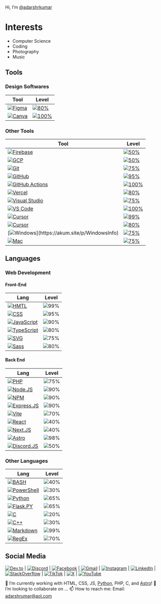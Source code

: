 Hi, I’m [@adarshrkumar](https://github.com/adarshrkumar)

# Interests
- Computer Science
- Coding
- Photography
- Music

## Tools

### Design Softwares
|Tool|Level|
|---|---|
|[![Figma](https://skillicons.dev/icons?i=figma)](https://figma.com)|[![80%](https://progress-bar.adarshrkumar.dev/bar.svg?p=80)]()|
|[![Canva](https://skillicons.dev/icons?i=canva)](https://canva.com)|[![100%](https://progress-bar.adarshrkumar.dev/bar.svg?p=100)]()|

### Other Tools
|Tool|Level|
|---|---|
|[![Firebase](https://skillicons.dev/icons?i=firebase)](https://firebase.com)|[![50%](https://progress-bar.adarshrkumar.dev/bar.svg?p=50)]()|
|[![GCP](https://skillicons.dev/icons?i=gcp)](https://cloud.google.com)|[![50%](https://progress-bar.adarshrkumar.dev/bar.svg?p=50)]()|
|[![Git](https://skillicons.dev/icons?i=git)](https://git-scm.com)|[![75%](https://progress-bar.adarshrkumar.dev/bar.svg?p=75)]()|
|[![GitHub](https://skillicons.dev/icons?i=github)](https://github.com)|[![95%](https://progress-bar.adarshrkumar.dev/bar.svg?p=95)]()|
|[![GitHub Actions](https://skillicons.dev/icons?i=githubactions)](https://github.com/actions)|[![100%](https://progress-bar.adarshrkumar.dev/bar.svg?p=100)]()|
|[![Vercel](https://skillicons.dev/icons?i=vercel)](https://vercel.com)|[![80%](https://progress-bar.adarshrkumar.dev/bar.svg?p=80)]()|
|[![Visual Studio](https://skillicons.dev/icons?i=visualstudio)](https://visualstudio.com)|[![75%](https://progress-bar.adarshrkumar.dev/bar.svg?p=75)]()|
|[![VS Code](https://skillicons.dev/icons?i=vscode)](https://code.visualstudio.com)|[![100%](https://progress-bar.adarshrkumar.dev/bar.svg?p=100)]()|
|[![Cursor](https://akum.site/p/CursorIcon)](https://cursor.com)|[![99%](https://progress-bar.adarshrkumar.dev/bar.svg?p=99)]()|
|[![Cursor](https://skillicons.dev/icons?i=claudecode)](https://claude.ai)|[![80%](https://progress-bar.adarshrkumar.dev/bar.svg?p=80)]()|
|[![Windows](https://akum.site/p/WindowsIcon?)](https://akum.site/p/WindowsInfo)|[![75%](https://progress-bar.adarshrkumar.dev/bar.svg?p=75)]()|
|[![Mac](https://akum.site/p/MacLogo)](https://akum.site/p/MacInfo)|[![75%](https://progress-bar.adarshrkumar.dev/bar.svg?p=75)]()|

## Languages
### Web Development

#### Front-End
|Lang|Level|
|---|---|
|[![HMTL](https://skillicons.dev/icons?i=html)](https://akum.site/p/HTMLInfo)|![99%](https://progress-bar.adarshrkumar.dev/bar.svg?p=99%)|
|[![CSS](https://skillicons.dev/icons?i=css)](https://akum.site/p/CSSInfo)|![95%](https://progress-bar.adarshrkumar.dev/bar.svg?p=95%)|
|[![JavaScript](https://skillicons.dev/icons?i=js)](https://akum.site/p/JSInfo)|![90%](https://progress-bar.adarshrkumar.dev/bar.svg?p=90%)|
|[![TypeScript](https://skillicons.dev/icons?i=ts)](https://www.typescriptlang.org)|![80%](https://progress-bar.adarshrkumar.dev/bar.svg?p=80%)|
|[![SVG](https://skillicons.dev/icons?i=svg)](https://akum.site/p/SVGInfo)|![75%](https://progress-bar.adarshrkumar.dev/bar.svg?p=75%)|
|[![Sass](https://skillicons.dev/icons?i=sass)](https://sass-lang.com)|![80%](https://progress-bar.adarshrkumar.dev/bar.svg?p=80%)|

#### Back End
|Lang|Level|
|---|---|
|[![PHP](https://skillicons.dev/icons?i=php)](https://akum.site/p/PHPInfo)|![75%](https://progress-bar.adarshrkumar.dev/bar.svg?p=75%)|
|[![Node.JS](https://skillicons.dev/icons?i=nodejs)](https://nodejs.org)|![90%](https://progress-bar.adarshrkumar.dev/bar.svg?p=90%)|
|[![NPM](https://skillicons.dev/icons?i=npm)](https://npmjs.com)|![90%](https://progress-bar.adarshrkumar.dev/bar.svg?p=90%)|
|[![Express.JS](https://skillicons.dev/icons?i=express)](https://expressjs.com)|![90%](https://progress-bar.adarshrkumar.dev/bar.svg?p=90%)|
|[![Vite](https://skillicons.dev/icons?i=vite)](https://vitejs.dev)|![70%](https://progress-bar.adarshrkumar.dev/bar.svg?p=70%)|
|[![React](https://skillicons.dev/icons?i=react)](https://react.dev)|![40%](https://progress-bar.adarshrkumar.dev/bar.svg?p=40%)|
|[![Next.JS](https://skillicons.dev/icons?i=nextjs)](https://nextjs.org)|![40%](https://progress-bar.adarshrkumar.dev/bar.svg?p=40%)|
|[![Astro](https://skillicons.dev/icons?i=astro)](https://astro.build)|![98%](https://progress-bar.adarshrkumar.dev/bar.svg?p=98%)|
|[![Discord.JS](https://skillicons.dev/icons?i=discordjs)](https://discord.js.org)|![50%](https://progress-bar.adarshrkumar.dev/bar.svg?p=50%)|

### Other Languages
|Lang|Level|
|---|---|
|[![BASH](https://skillicons.dev/icons?i=bash)](https://akum.site/p/BASHInfo)|![40%](https://progress-bar.adarshrkumar.dev/bar.svg?p=40%)|
|[![PowerShell](https://skillicons.dev/icons?i=powershell)](https://akum.site/p/PSInfo)|![30%](https://progress-bar.adarshrkumar.dev/bar.svg?p=30%)|
|[![Python](https://skillicons.dev/icons?i=py)](https://python.org)|![65%](https://progress-bar.adarshrkumar.dev/bar.svg?p=65%)|
|[![Flask.PY](https://skillicons.dev/icons?i=flask)](https://palletsprojects.com/p/flask/)|![65%](https://progress-bar.adarshrkumar.dev/bar.svg?p=65%)|
|[![C](https://skillicons.dev/icons?i=c)](https://akum.site/p/CInfo)|![20%](https://progress-bar.adarshrkumar.dev/bar.svg?p=20%)|
|[![C++](https://skillicons.dev/icons?i=cpp)](https://cplusplus.com)|![30%](https://progress-bar.adarshrkumar.dev/bar.svg?p=30%)|
|[![Markdown](https://skillicons.dev/icons?i=md)](https://akum.site/p/MarkDownInfo)|![99%](https://progress-bar.adarshrkumar.dev/bar.svg?p=99%)|
|[![RegEx](https://skillicons.dev/icons?i=regex)](https://akum.site/p/RegExInfo)|![70%](https://progress-bar.adarshrkumar.dev/bar.svg?p=70%)|

## Social Media
[![Dev.to](https://skillicons.dev/icons?i=devto)](https://dev.to/adarshrkumar) | [![Discord](https://skillicons.dev/icons?i=discord)](https://discord.com/users/adarshrkumar) | [![Facebook](https://akum.site/p/FacebookIcon)](https://facebook.com/adarshrkumar) | [![Gmail](https://skillicons.dev/icons?i=gmail)](mailto:adarshrkumar@aol.com) | [![Instagram](https://skillicons.dev/icons?i=instagram)](https://instagram.com/adarsh.r.kumar) | [![LinkedIn](https://skillicons.dev/icons?i=linkedin)](https://linkedin.com/in/adarshrkumar) | [![StackOverflow](https://skillicons.dev/icons?i=stackoverflow)](https://stackoverflow.com/adarshrkumar) | [![TikTok](https://akum.site/p/TikTokIcon)](https://tiktok.com/@adarsh.r.kumar) | [![X](https://skillicons.dev/icons?i=twitter)](https://x.com/adarshrkumar) | [![YouTube](https://skillicons.dev/icons?i=youtube)](https://youtube.com/@adarshrtech)

🌱 I’m currently working with HTML, CSS, JS, [Python](https://python.org), PHP, C, and [Astro](https://astro.build)!
💞️ I’m looking to collaborate on ...
📫 How to reach me: Email: [adarshrumar@aol.com](mailto:adarshrumar@aol.com)

<!-- [![Adarsh Kumar's Website](https://image.thum.io/get/maxAge/12/width/500/https://adarshrkumar.dev/portfolio)](https://adarshrkumar.dev/portfolio) -->
  
<!---
  adarshrkumar/adarshrkumar is a ✨ special ✨ repository because its `README.md` (this file) appears on your GitHub profile.
  You can click the Preview link to take a look at your changes.
--->
